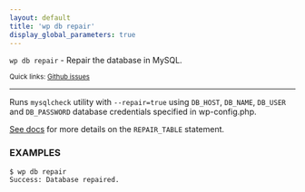 ```yaml
---
layout: default
title: 'wp db repair'
display_global_parameters: true
---
```


`wp db repair` - Repair the database in MySQL.

<small>Quick links: <a href="https://github.com/wp-cli/wp-cli/issues?q=is%3Aopen+label%3Acommand%3Adb-repair+sort%3Aupdated-desc">Github issues</a></small>

<hr />

Runs `mysqlcheck` utility with `--repair=true` using `DB_HOST`,
`DB_NAME`, `DB_USER` and `DB_PASSWORD` database credentials
specified in wp-config.php.

[See docs](http://dev.mysql.com/doc/refman/5.7/en/repair-table.html) for
more details on the `REPAIR_TABLE` statement.

### EXAMPLES

    $ wp db repair
    Success: Database repaired.



